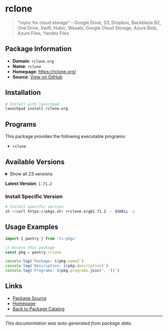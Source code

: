 # rclone

> "rsync for cloud storage" - Google Drive, S3, Dropbox, Backblaze B2, One Drive, Swift, Hubic, Wasabi, Google Cloud Storage, Azure Blob, Azure Files, Yandex Files

## Package Information

- **Domain**: `rclone.org`
- **Name**: `rclone`
- **Homepage**: https://rclone.org/
- **Source**: [View on GitHub](https://github.com/pkgxdev/pantry/tree/main/projects/rclone.org/package.yml)

## Installation

```bash
# Install with launchpad
launchpad install rclone.org
```

## Programs

This package provides the following executable programs:

- `rclone`

## Available Versions

<details>
<summary>Show all 23 versions</summary>

- `1.71.2`, `1.71.1`, `1.71.0`, `1.70.3`, `1.70.2`
- `1.70.1`, `1.70.0`, `1.69.3`, `1.69.2`, `1.69.1`
- `1.69.0`, `1.68.2`, `1.68.1`, `1.68.0`, `1.67.0`
- `1.66.0`, `1.65.2`, `1.65.1`, `1.65.0`, `1.64.2`
- `1.64.1`, `1.64.0`, `1.63.1`

</details>

**Latest Version**: `1.71.2`

### Install Specific Version

```bash
# Install specific version
sh <(curl https://pkgx.sh) +rclone.org@1.71.2 -- $SHELL -i
```

## Usage Examples

```typescript
import { pantry } from 'ts-pkgx'

// Access this package
const pkg = pantry.rclone

console.log(`Package: ${pkg.name}`)
console.log(`Description: ${pkg.description}`)
console.log(`Programs: ${pkg.programs.join(', ')}`)
```

## Links

- [Package Source](https://github.com/pkgxdev/pantry/tree/main/projects/rclone.org/package.yml)
- [Homepage](https://rclone.org/)
- [Back to Package Catalog](../../package-catalog.md)

---

*This documentation was auto-generated from package data.*
